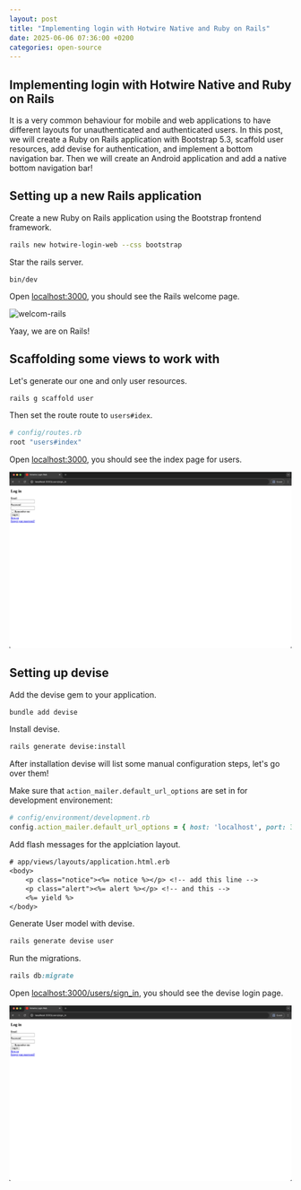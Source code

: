 ```yaml
---
layout: post
title: "Implementing login with Hotwire Native and Ruby on Rails"
date: 2025-06-06 07:36:00 +0200
categories: open-source
---
```


## Implementing login with Hotwire Native and Ruby on Rails

It is a very common behaviour for mobile and web applications to have different layouts for unauthenticated and authenticated users. In this post, we will create a Ruby on Rails application with Bootstrap 5.3, scaffold user resources, add devise for authentication, and implement a bottom navigation bar. Then we will create an Android application and add a native bottom navigation bar!

## Setting up a new Rails application

Create a new Ruby on Rails application using the Bootstrap frontend framework.

```sh
rails new hotwire-login-web --css bootstrap
```

Star the rails server.

```
bin/dev
```

Open [localhost:3000](http://localhost:3000), you should see the Rails welcome page.

![welcom-rails](/images/implementing-login-with-hotwire-native/1-rails-welcome.png)

Yaay, we are on Rails!

## Scaffolding some views to work with

Let's generate our one and only user resources.

```sh
rails g scaffold user
```

Then set the route route to `users#idex`.

```rb
# config/routes.rb
root "users#index"
```

Open [localhost:3000](http://localhost:3000), you should see the index page for users.

![welcom-rails](/images/implementing-login-with-hotwire-native/2-devise-login-page.png)

## Setting up devise

Add the devise gem to your application.

```sh
bundle add devise
```

Install devise.

```sh
rails generate devise:install
```

After installation devise will list some manual configuration steps, let's go over them!

Make sure that `action_mailer.default_url_options` are set in for development environement:

```rb
# config/environment/development.rb
config.action_mailer.default_url_options = { host: 'localhost', port: 3000 }
```

Add flash messages for the applciation layout.

```erb
# app/views/layouts/application.html.erb
<body>
    <p class="notice"><%= notice %></p> <!-- add this line -->
    <p class="alert"><%= alert %></p> <!-- and this -->
    <%= yield %>
</body>
```

Generate User model with devise.

```rb
rails generate devise user
```

Run the migrations.

```rb
rails db:migrate
```

Open [localhost:3000/users/sign_in](http://localhost:3000/users/sign_in), you should see the devise login page.

![devise-login](/images/implementing-login-with-hotwire-native/2-devise-login-page.png)



